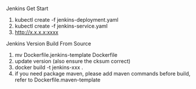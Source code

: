Jenkins Get Start
1. kubectl create -f jenkins-deployment.yaml
2. kubectl create -f jenkins-service.yaml
3. http://x.x.x.x:xxxx

Jenkins Version Build From Source
1. mv Dockerfile.jenkins-template Dockerfile
2. update version (also ensure the cksum correct)
3. docker build -t jenkins-xxx .
4. if you need package maven, please add maven commands before build, refer to Dockerfile.maven-template
